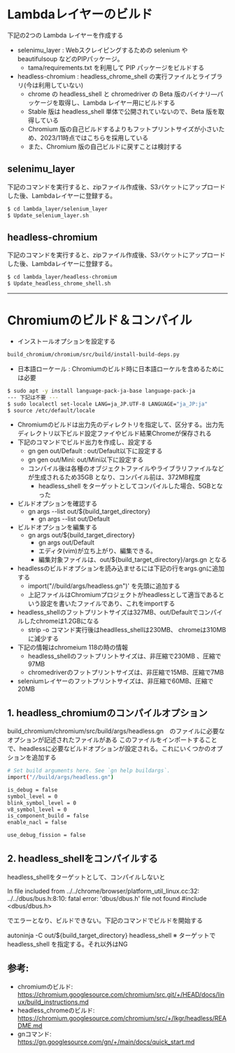 # Lambdaレイヤーのビルド

下記の2つの Lambda レイヤーを作成する

- selenimu_layer : Webスクレイピングするための selenium や beautifulsoup などのPIPパッケージ。
  - tama/requirements.txt を利用して PIP パッケージをビルドする
- headless-chromium : headless_chrome_shell の実行ファイルとライブラリ(今は利用していない)
  - chrome の headless_shell と chromedriver の Beta 版のバイナリ―パッケージを取得し、Lambda レイヤー用にビルドする
  - Stable 版は headless_shell 単体で公開されていないので、Beta 版を取得している
  - Chromium 版の自己ビルドするよりもフットプリントサイズが小さいため、2023/11時点ではこちらを採用している
  - また、Chromium 版の自己ビルドに戻すことは検討する

## selenimu_layer

下記のコマンドを実行すると、zipファイル作成後、S3バケットにアップロードした後、Lambdaレイヤーに登録する。

```bash
$ cd lambda_layer/selenium_layer
$ Update_selenium_layer.sh
```

## headless-chromium

下記のコマンドを実行すると、zipファイル作成後、S3バケットにアップロードした後、Lambdaレイヤーに登録する。

```bash
$ cd lambda_layer/headless-chromium
$ Update_headless_chrome_shell.sh
```

------------------------

# Chromiumのビルド＆コンパイル

- インストールオプションを設定する
```bash
build_chromium/chromium/src/build/install-build-deps.py
```

- 日本語ローケール : Chromiumのビルド時に日本語ローケルを含めるためには必要
```bash
$ sudo apt -y install language-pack-ja-base language-pack-ja
--- 下記は不要 ---
$ sudo localectl set-locale LANG=ja_JP.UTF-8 LANGUAGE="ja_JP:ja"
$ source /etc/default/locale
```

- Chromiumのビルドは出力先のディレクトリを指定して、区分する。出力先ディレクトリ以下ビルド設定ファイやビルド結果Chromeが保存される
- 下記のコマンドでビルド出力を作成し、設定する
  - gn gen out/Default : out/Default以下に設定する
  - gn gen out/Mini: out/Mini以下に設定する
  - コンパイル後は各種のオブジェクトファイルやライブラリファイルなどが生成されるため35GB となり、コンパイル前は、372MB程度
    - headless_shell をターゲットとしてコンパイルした場合、5GBとなった
- ビルドオプションを確認する
  - gn args --list out/${build_target_directory}
    - gn args --list out/Default
- ビルドオプションを編集する
  - gn args out/${build_target_directory}
    - gn args out/Default
    - エディタ(vim)が立ち上がり、編集できる。
    - 編集対象ファイルは、out/${build_target_directory}/args.gn となる
- headlessのビルドオプションを読み込ませるには下記の行をargs.gnに追加する
  - import("//build/args/headless.gn")'  を先頭に追加する
  - 上記ファイルはChromiumプロジェクトがheadlessとして適当であるという設定を書いたファイルであり、これをimportする
- headless_shellのフットプリントサイズは327MB、out/Defaultでコンパイルしたchromeは1.2GBになる
  - strip -o コマンド実行後はheadlless_shellは230MB、 chromeは310MBに減少する
- 下記の情報はchromeium 118の時の情報
  - headless_shellのフットプリントサイズは、非圧縮で230MB 、圧縮で97MB
  - chromedriverのフットプリントサイズは、非圧縮で15MB、圧縮で7MB
- seleniumレイヤーのフットプリントサイズは、非圧縮で60MB、圧縮で20MB


## 1. headless_chromiumのコンパイルオプション
build_chromium/chromium/src/build/args/headless.gn　のファイルに必要なオプションが記述されたファイルがある
このファイルをインポートすることで、headlessに必要なビルドオプションが設定される。これにいくつかのオプションを追加する

```bash
# Set build arguments here. See `gn help buildargs`.
import("//build/args/headless.gn")

is_debug = false
symbol_level = 0
blink_symbol_level = 0
v8_symbol_level = 0
is_component_build = false
enable_nacl = false

use_debug_fission = false
```

## 2. headless_shellをコンパイルする
headless_shellをターゲットとして、コンパイルしないと

In file included from ../../chrome/browser/platform_util_linux.cc:32:
../../dbus/bus.h:8:10: fatal error: 'dbus/dbus.h' file not found
#include <dbus/dbus.h>

でエラーとなり、ビルドできない。下記のコマンドでビルドを開始する

autoninja -C out/${build_target_directory} headless_shell  ※ ターゲットで headless_shell を指定する。それ以外はNG


## 参考:
- chromiumのビルド: https://chromium.googlesource.com/chromium/src.git/+/HEAD/docs/linux/build_instructions.md
- headless_chromeのビルド: https://chromium.googlesource.com/chromium/src/+/lkgr/headless/README.md
- gnコマンド: https://gn.googlesource.com/gn/+/main/docs/quick_start.md
